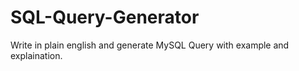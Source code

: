 # SQL-Query-Generator
Write in plain english and generate MySQL Query with example and explaination.
